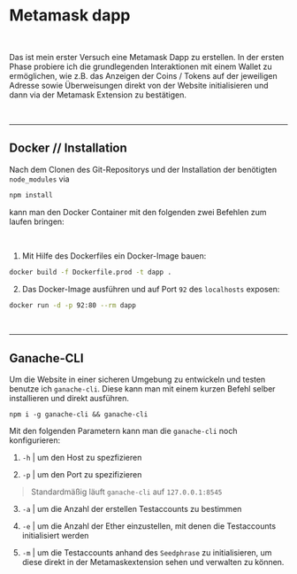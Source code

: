 # Metamask dapp

<br />

Das ist mein erster Versuch eine Metamask Dapp zu erstellen.
In der ersten Phase probiere ich die grundlegenden Interaktionen mit einem Wallet zu ermöglichen, wie z.B. das Anzeigen der Coins / Tokens auf der jeweiligen Adresse sowie Überweisungen direkt von der Website initialisieren und dann via der Metamask Extension zu bestätigen.

<br />

---

## Docker // Installation

Nach dem Clonen des Git-Repositorys und der Installation der benötigten `node_modules` via

```bash
npm install
```

kann man den Docker Container mit den folgenden zwei Befehlen zum laufen bringen:

<br />

1. Mit Hilfe des Dockerfiles ein Docker-Image bauen:

```bash
docker build -f Dockerfile.prod -t dapp .
```

2.  Das Docker-Image ausführen und auf Port `92` des `localhosts` exposen:

```bash
docker run -d -p 92:80 --rm dapp
```

<br />

---

## Ganache-CLI

Um die Website in einer sicheren Umgebung zu entwickeln und testen benutze ich `ganache-cli`.
Diese kann man mit einem kurzen Befehl selber installieren und direkt ausführen.

```console
npm i -g ganache-cli && ganache-cli
```

Mit den folgenden Parametern kann man die `ganache-cli` noch konfigurieren:
<br/>

1.  `-h` | um den Host zu spezfizieren

2.  `-p` | um den Port zu spezifizieren

> Standardmäßig läuft `ganache-cli` auf `127.0.0.1:8545 `

3. `-a` | um die Anzahl der erstellen Testaccounts zu bestimmen

4. `-e` | um die Anzahl der Ether einzustellen, mit denen die Testaccounts initialisiert werden

5. `-m` | um die Testaccounts anhand des `Seedphrase` zu initialisieren, um diese direkt in der Metamaskextension sehen und verwalten zu können.
